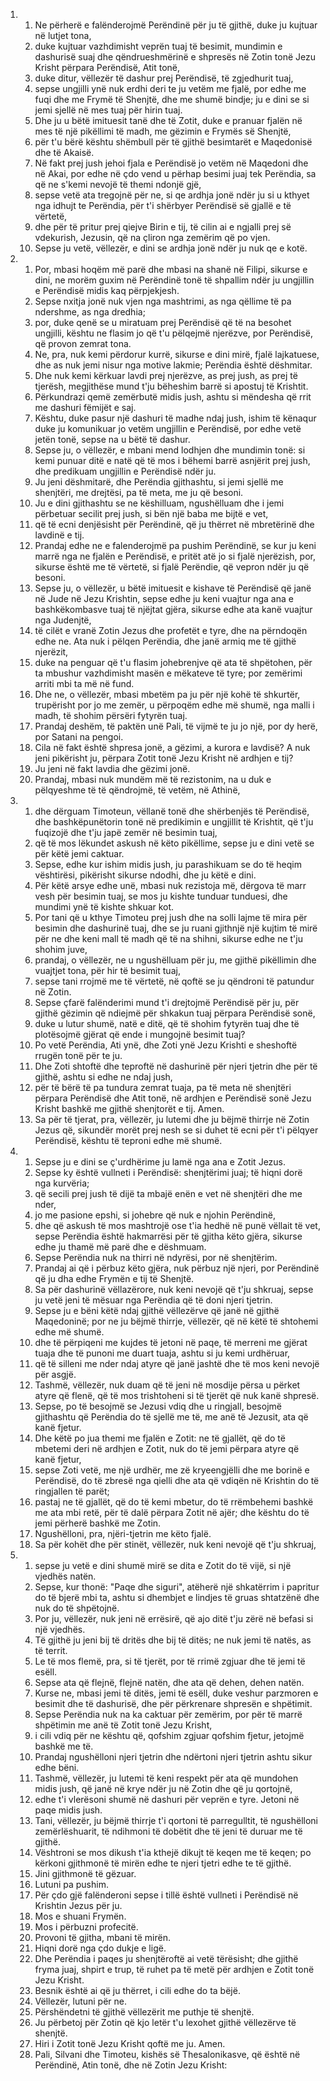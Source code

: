 <ol>
  <li>
    <ol>
      <li>Ne përherë e falënderojmë Perëndinë për ju të gjithë, duke ju kujtuar në lutjet tona,</li>
      <li>duke kujtuar vazhdimisht veprën tuaj të besimit, mundimin e dashurisë suaj dhe qëndrueshmërinë e shpresës në Zotin tonë Jezu Krisht përpara Perëndisë, Atit tonë,</li>
      <li>duke ditur, vëllezër të dashur prej Perëndisë, të zgjedhurit tuaj,</li>
      <li>sepse ungjilli ynë nuk erdhi deri te ju vetëm me fjalë, por edhe me fuqi dhe me Frymë të Shenjtë, dhe me shumë bindje; ju e dini se si jemi sjellë në mes tuaj për hirin tuaj.</li>
      <li>Dhe ju u bëtë imituesit tanë dhe të Zotit, duke e pranuar fjalën në mes të një pikëllimi të madh, me gëzimin e Frymës së Shenjtë,</li>
      <li>për t'u bërë kështu shëmbull për të gjithë besimtarët e Maqedonisë dhe të Akaisë.</li>
      <li>Në fakt prej jush jehoi fjala e Perëndisë jo vetëm në Maqedoni dhe në Akai, por edhe në çdo vend u përhap besimi juaj tek Perëndia, sa që ne s'kemi nevojë të themi ndonjë gjë,</li>
      <li>sepse vetë ata tregojnë për ne, si qe ardhja jonë ndër ju si u kthyet nga idhujt te Perëndia, për t'i shërbyer Perëndisë së gjallë e të vërtetë,</li>
      <li>dhe për të pritur prej qiejve Birin e tij, të cilin ai e ngjalli prej së vdekurish, Jezusin, që na çliron nga zemërim që po vjen.</li>
      <li>Sepse ju vetë, vëllezër, e dini se ardhja jonë ndër ju nuk qe e kotë.</li>
    </ol>
  </li>
  <li>
    <ol>
      <li>Por, mbasi hoqëm më parë dhe mbasi na shanë në Filipi, sikurse e dini, ne morëm guxim në Perëndinë tonë të shpallim ndër ju ungjillin e Perëndisë midis kaq përpjekjesh.</li>
      <li>Sepse nxitja jonë nuk vjen nga mashtrimi, as nga qëllime të pa ndershme, as nga dredhia;</li>
      <li>por, duke qenë se u miratuam prej Perëndisë që të na besohet ungjilli, kështu ne flasim jo që t'u pëlqejmë njerëzve, por Perëndisë, që provon zemrat tona.</li>
      <li>Ne, pra, nuk kemi përdorur kurrë, sikurse e dini mirë, fjalë lajkatuese, dhe as nuk jemi nisur nga motive lakmie; Perëndia është dëshmitar.</li>
      <li>Dhe nuk kemi kërkuar lavdi prej njerëzve, as prej jush, as prej të tjerësh, megjithëse mund t'ju bëheshim barrë si apostuj të Krishtit.</li>
      <li>Përkundrazi qemë zemërbutë midis jush, ashtu si mëndesha që rrit me dashuri fëmijët e saj.</li>
      <li>Kështu, duke pasur një dashuri të madhe ndaj jush, ishim të kënaqur duke ju komunikuar jo vetëm ungjillin e Perëndisë, por edhe vetë jetën tonë, sepse na u bëtë të dashur.</li>
      <li>Sepse ju, o vëllezër, e mbani mend lodhjen dhe mundimin tonë: si kemi punuar ditë e natë që të mos i bëhemi barrë asnjërit prej jush, dhe predikuam ungjillin e Perëndisë ndër ju.</li>
      <li>Ju jeni dëshmitarë, dhe Perëndia gjithashtu, si jemi sjellë me shenjtëri, me drejtësi, pa të meta, me ju që besoni.</li>
      <li>Ju e dini gjithashtu se ne këshilluam, ngushëlluam dhe i jemi përbetuar secilit prej jush, si bën një baba me bijtë e vet,</li>
      <li>që të ecni denjësisht për Perëndinë, që ju thërret në mbretërinë dhe lavdinë e tij.</li>
      <li>Prandaj edhe ne e falenderojmë pa pushim Perëndinë, se kur ju keni marrë nga ne fjalën e Perëndisë, e pritët atë jo si fjalë njerëzish, por, sikurse është me të vërtetë, si fjalë Perëndie, që vepron ndër ju që besoni.</li>
      <li>Sepse ju, o vëllezër, u bëtë imituesit e kishave të Perëndisë që janë në Jude në Jezu Krishtin, sepse edhe ju keni vuajtur nga ana e bashkëkombasve tuaj të njëjtat gjëra, sikurse edhe ata kanë vuajtur nga Judenjtë,</li>
      <li>të cilët e vranë Zotin Jezus dhe profetët e tyre, dhe na përndoqën edhe ne. Ata nuk i pëlqen Perëndia, dhe janë armiq me të gjithë njerëzit,</li>
      <li>duke na penguar që t'u flasim johebrenjve që ata të shpëtohen, për ta mbushur vazhdimisht masën e mëkateve të tyre; por zemërimi arriti mbi ta më në fund.</li>
      <li>Dhe ne, o vëllezër, mbasi mbetëm pa ju për një kohë të shkurtër, trupërisht por jo me zemër, u përpoqëm edhe më shumë, nga malli i madh, të shohim përsëri fytyrën tuaj.</li>
      <li>Prandaj deshëm, të paktën unë Pali, të vijmë te ju jo një, por dy herë, por Satani na pengoi.</li>
      <li>Cila në fakt është shpresa jonë, a gëzimi, a kurora e lavdisë? A nuk jeni pikërisht ju, përpara Zotit tonë Jezu Krisht në ardhjen e tij?</li>
      <li>Ju jeni në fakt lavdia dhe gëzimi jonë.</li>
      <li>Prandaj, mbasi nuk mundëm më të rezistonim, na u duk e pëlqyeshme të të qëndrojmë, të vetëm, në Athinë,</li>
    </ol>
  </li>
  <li>
    <ol>
      <li>dhe dërguam Timoteun, vëllanë tonë dhe shërbenjës të Perëndisë, dhe bashkëpunëtorin tonë në predikimin e ungjillit të Krishtit, që t'ju fuqizojë dhe t'ju japë zemër në besimin tuaj,</li>
      <li>që të mos lëkundet askush në këto pikëllime, sepse ju e dini vetë se për këtë jemi caktuar.</li>
      <li>Sepse, edhe kur ishim midis jush, ju parashikuam se do të heqim vështirësi, pikërisht sikurse ndodhi, dhe ju këtë e dini.</li>
      <li>Për këtë arsye edhe unë, mbasi nuk rezistoja më, dërgova të marr vesh për besimin tuaj, se mos ju kishte tunduar tunduesi, dhe mundimi ynë të kishte shkuar kot.</li>
      <li>Por tani që u kthye Timoteu prej jush dhe na solli lajme të mira për besimin dhe dashurinë tuaj, dhe se ju ruani gjithnjë një kujtim të mirë për ne dhe keni mall të madh që të na shihni, sikurse edhe ne t'ju shohim juve,</li>
      <li>prandaj, o vëllezër, ne u ngushëlluam për ju, me gjithë pikëllimin dhe vuajtjet tona, për hir të besimit tuaj,</li>
      <li>sepse tani rrojmë me të vërtetë, në qoftë se ju qëndroni të patundur në Zotin.</li>
      <li>Sepse çfarë falënderimi mund t'i drejtojmë Perëndisë për ju, për gjithë gëzimin që ndiejmë për shkakun tuaj përpara Perëndisë sonë,</li>
      <li>duke u lutur shumë, natë e ditë, që të shohim fytyrën tuaj dhe të plotësojmë gjërat që ende i mungojnë besimit tuaj?</li>
      <li>Po vetë Perëndia, Ati ynë, dhe Zoti ynë Jezu Krishti e sheshoftë rrugën tonë për te ju.</li>
      <li>Dhe Zoti shtoftë dhe teproftë në dashurinë për njeri tjetrin dhe për të gjithë, ashtu si edhe ne ndaj jush,</li>
      <li>për të bërë të pa tundura zemrat tuaja, pa të meta në shenjtëri përpara Perëndisë dhe Atit tonë, në ardhjen e Perëndisë sonë Jezu Krisht bashkë me gjithë shenjtorët e tij. Amen.</li>
      <li>Sa për të tjerat, pra, vëllezër, ju lutemi dhe ju bëjmë thirrje në Zotin Jezus që, sikundër morët prej nesh se si duhet të ecni për t'i pëlqyer Perëndisë, kështu të teproni edhe më shumë.</li>
    </ol>
  </li>
  <li>
    <ol>
      <li>Sepse ju e dini se ç'urdhërime ju lamë nga ana e Zotit Jezus.</li>
      <li>Sepse ky është vullneti i Perëndisë: shenjtërimi juaj; të hiqni dorë nga kurvëria;</li>
      <li>që secili prej jush të dijë ta mbajë enën e vet në shenjtëri dhe me nder,</li>
      <li>jo me pasione epshi, si johebre që nuk e njohin Perëndinë,</li>
      <li>dhe që askush të mos mashtrojë ose t'ia hedhë në punë vëllait të vet, sepse Perëndia është hakmarrësi për të gjitha këto gjëra, sikurse edhe ju thamë më parë dhe e dëshmuam.</li>
      <li>Sepse Perëndia nuk na thirri në ndyrësi, por në shenjtërim.</li>
      <li>Prandaj ai që i përbuz këto gjëra, nuk përbuz një njeri, por Perëndinë që ju dha edhe Frymën e tij të Shenjtë.</li>
      <li>Sa për dashurinë vëllazërore, nuk keni nevojë që t'ju shkruaj, sepse ju vetë jeni të mësuar nga Perëndia që të doni njeri tjetrin.</li>
      <li>Sepse ju e bëni këtë ndaj gjithë vëllezërve që janë në gjithë Maqedoninë; por ne ju bëjmë thirrje, vëllezër, që në këtë të shtohemi edhe më shumë.</li>
      <li>dhe të përpiqeni me kujdes të jetoni në paqe, të merreni me gjërat tuaja dhe të punoni me duart tuaja, ashtu si ju kemi urdhëruar,</li>
      <li>që të silleni me nder ndaj atyre që janë jashtë dhe të mos keni nevojë për asgjë.</li>
      <li>Tashmë, vëllezër, nuk duam që të jeni në mosdije përsa u përket atyre që flenë, që të mos trishtoheni si të tjerët që nuk kanë shpresë.</li>
      <li>Sepse, po të besojmë se Jezusi vdiq dhe u ringjall, besojmë gjithashtu që Perëndia do të sjellë me të, me anë të Jezusit, ata që kanë fjetur.</li>
      <li>Dhe këtë po jua themi me fjalën e Zotit: ne të gjallët, që do të mbetemi deri në ardhjen e Zotit, nuk do të jemi përpara atyre që kanë fjetur,</li>
      <li>sepse Zoti vetë, me një urdhër, me zë kryeengjëlli dhe me borinë e Perëndisë, do të zbresë nga qielli dhe ata që vdiqën në Krishtin do të ringjallen të parët;</li>
      <li>pastaj ne të gjallët, që do të kemi mbetur, do të rrëmbehemi bashkë me ata mbi retë, për të dalë përpara Zotit në ajër; dhe kështu do të jemi përherë bashkë me Zotin.</li>
      <li>Ngushëlloni, pra, njëri-tjetrin me këto fjalë.</li>
      <li>Sa për kohët dhe për stinët, vëllezër, nuk keni nevojë që t'ju shkruaj,</li>
    </ol>
  </li>
  <li>
    <ol>
      <li>sepse ju vetë e dini shumë mirë se dita e Zotit do të vijë, si një vjedhës natën.</li>
      <li>Sepse, kur thonë: "Paqe dhe siguri", atëherë një shkatërrim i papritur do të bjerë mbi ta, ashtu si dhembjet e lindjes të gruas shtatzënë dhe nuk do të shpëtojnë.</li>
      <li>Por ju, vëllezër, nuk jeni në errësirë, që ajo ditë t'ju zërë në befasi si një vjedhës.</li>
      <li>Të gjithë ju jeni bij të dritës dhe bij të ditës; ne nuk jemi të natës, as të territ.</li>
      <li>Le të mos flemë, pra, si të tjerët, por të rrimë zgjuar dhe të jemi të esëll.</li>
      <li>Sepse ata që flejnë, flejnë natën, dhe ata që dehen, dehen natën.</li>
      <li>Kurse ne, mbasi jemi të ditës, jemi të esëll, duke veshur parzmoren e besimit dhe të dashurisë, dhe për përkrenare shpresën e shpëtimit.</li>
      <li>Sepse Perëndia nuk na ka caktuar për zemërim, por për të marrë shpëtimin me anë të Zotit tonë Jezu Krisht,</li>
      <li>i cili vdiq për ne kështu që, qofshim zgjuar qofshim fjetur, jetojmë bashkë me të.</li>
      <li>Prandaj ngushëlloni njeri tjetrin dhe ndërtoni njeri tjetrin ashtu sikur edhe bëni.</li>
      <li>Tashmë, vëllezër, ju lutemi të keni respekt për ata që mundohen midis jush, që janë në krye ndër ju në Zotin dhe që ju qortojnë,</li>
      <li>edhe t'i vlerësoni shumë në dashuri për veprën e tyre. Jetoni në paqe midis jush.</li>
      <li>Tani, vëllezër, ju bëjmë thirrje t'i qortoni të parregulltit, të ngushëlloni zemërlëshuarit, të ndihmoni të dobëtit dhe të jeni të duruar me të gjithë.</li>
      <li>Vështroni se mos dikush t'ia kthejë dikujt të keqen me të keqen; po kërkoni gjithmonë të mirën edhe te njeri tjetri edhe te të gjithë.</li>
      <li>Jini gjithmonë të gëzuar.</li>
      <li>Lutuni pa pushim.</li>
      <li>Për çdo gjë falënderoni sepse i tillë është vullneti i Perëndisë në Krishtin Jezus për ju.</li>
      <li>Mos e shuani Frymën.</li>
      <li>Mos i përbuzni profecitë.</li>
      <li>Provoni të gjitha, mbani të mirën.</li>
      <li>Hiqni dorë nga çdo dukje e ligë.</li>
      <li>Dhe Perëndia i paqes ju shenjtëroftë ai vetë tërësisht; dhe gjithë fryma juaj, shpirt e trup, të ruhet pa të metë për ardhjen e Zotit tonë Jezu Krisht.</li>
      <li>Besnik është ai që ju thërret, i cili edhe do ta bëjë.</li>
      <li>Vëllezër, lutuni për ne.</li>
      <li>Përshëndetni të gjithë vëllezërit me puthje të shenjtë.</li>
      <li>Ju përbetoj për Zotin që kjo letër t'u lexohet gjithë vëllezërve të shenjtë.</li>
      <li>Hiri i Zotit tonë Jezu Krisht qoftë me ju. Amen.</li>
      <li>Pali, Silvani dhe Timoteu, kishës së Thesalonikasve, që është në Perëndinë, Atin tonë, dhe në Zotin Jezu Krisht:</li>
    </ol>
  </li>
</ol>